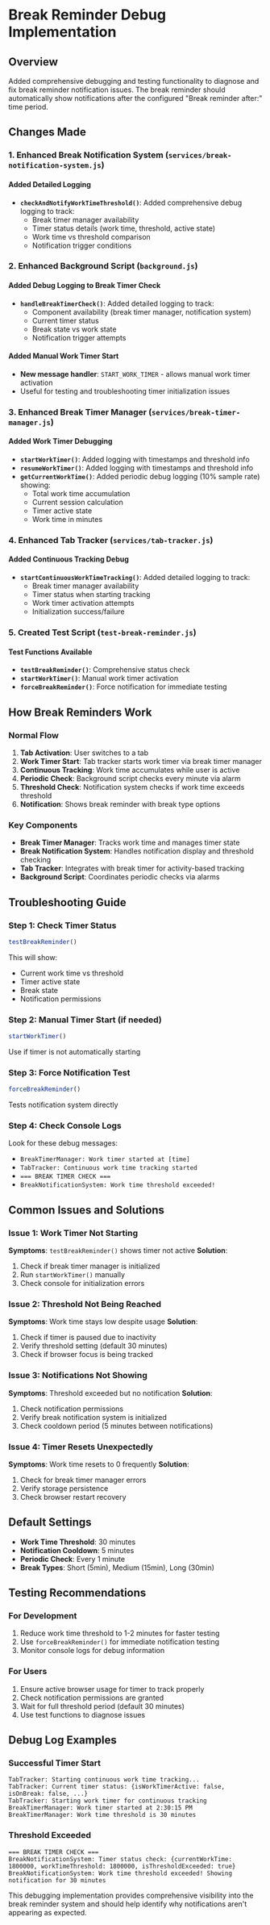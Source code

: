 # Break Reminder Debug Implementation

## Overview
Added comprehensive debugging and testing functionality to diagnose and fix break reminder notification issues. The break reminder should automatically show notifications after the configured "Break reminder after:" time period.

## Changes Made

### 1. Enhanced Break Notification System (`services/break-notification-system.js`)

#### Added Detailed Logging
- **`checkAndNotifyWorkTimeThreshold()`**: Added comprehensive debug logging to track:
  - Break timer manager availability
  - Timer status details (work time, threshold, active state)
  - Work time vs threshold comparison
  - Notification trigger conditions

### 2. Enhanced Background Script (`background.js`)

#### Added Debug Logging to Break Timer Check
- **`handleBreakTimerCheck()`**: Added detailed logging to track:
  - Component availability (break timer manager, notification system)
  - Current timer status
  - Break state vs work state
  - Notification trigger attempts

#### Added Manual Work Timer Start
- **New message handler**: `START_WORK_TIMER` - allows manual work timer activation
- Useful for testing and troubleshooting timer initialization issues

### 3. Enhanced Break Timer Manager (`services/break-timer-manager.js`)

#### Added Work Timer Debugging
- **`startWorkTimer()`**: Added logging with timestamps and threshold info
- **`resumeWorkTimer()`**: Added logging with timestamps and threshold info
- **`getCurrentWorkTime()`**: Added periodic debug logging (10% sample rate) showing:
  - Total work time accumulation
  - Current session calculation
  - Timer active state
  - Work time in minutes

### 4. Enhanced Tab Tracker (`services/tab-tracker.js`)

#### Added Continuous Tracking Debug
- **`startContinuousWorkTimeTracking()`**: Added detailed logging to track:
  - Break timer manager availability
  - Timer status when starting tracking
  - Work timer activation attempts
  - Initialization success/failure

### 5. Created Test Script (`test-break-reminder.js`)

#### Test Functions Available
- **`testBreakReminder()`**: Comprehensive status check
- **`startWorkTimer()`**: Manual work timer activation
- **`forceBreakReminder()`**: Force notification for immediate testing

## How Break Reminders Work

### Normal Flow
1. **Tab Activation**: User switches to a tab
2. **Work Timer Start**: Tab tracker starts work timer via break timer manager
3. **Continuous Tracking**: Work time accumulates while user is active
4. **Periodic Check**: Background script checks every minute via alarm
5. **Threshold Check**: Notification system checks if work time exceeds threshold
6. **Notification**: Shows break reminder with break type options

### Key Components
- **Break Timer Manager**: Tracks work time and manages timer state
- **Break Notification System**: Handles notification display and threshold checking
- **Tab Tracker**: Integrates with break timer for activity-based tracking
- **Background Script**: Coordinates periodic checks via alarms

## Troubleshooting Guide

### Step 1: Check Timer Status
```javascript
testBreakReminder()
```
This will show:
- Current work time vs threshold
- Timer active state
- Break state
- Notification permissions

### Step 2: Manual Timer Start (if needed)
```javascript
startWorkTimer()
```
Use if timer is not automatically starting

### Step 3: Force Notification Test
```javascript
forceBreakReminder()
```
Tests notification system directly

### Step 4: Check Console Logs
Look for these debug messages:
- `BreakTimerManager: Work timer started at [time]`
- `TabTracker: Continuous work time tracking started`
- `=== BREAK TIMER CHECK ===`
- `BreakNotificationSystem: Work time threshold exceeded!`

## Common Issues and Solutions

### Issue 1: Work Timer Not Starting
**Symptoms**: `testBreakReminder()` shows timer not active
**Solution**: 
1. Check if break timer manager is initialized
2. Run `startWorkTimer()` manually
3. Check console for initialization errors

### Issue 2: Threshold Not Being Reached
**Symptoms**: Work time stays low despite usage
**Solution**:
1. Check if timer is paused due to inactivity
2. Verify threshold setting (default 30 minutes)
3. Check if browser focus is being tracked

### Issue 3: Notifications Not Showing
**Symptoms**: Threshold exceeded but no notification
**Solution**:
1. Check notification permissions
2. Verify break notification system is initialized
3. Check cooldown period (5 minutes between notifications)

### Issue 4: Timer Resets Unexpectedly
**Symptoms**: Work time resets to 0 frequently
**Solution**:
1. Check for break timer manager errors
2. Verify storage persistence
3. Check browser restart recovery

## Default Settings

- **Work Time Threshold**: 30 minutes
- **Notification Cooldown**: 5 minutes
- **Periodic Check**: Every 1 minute
- **Break Types**: Short (5min), Medium (15min), Long (30min)

## Testing Recommendations

### For Development
1. Reduce work time threshold to 1-2 minutes for faster testing
2. Use `forceBreakReminder()` for immediate notification testing
3. Monitor console logs for debug information

### For Users
1. Ensure active browser usage for timer to track properly
2. Check notification permissions are granted
3. Wait for full threshold period (default 30 minutes)
4. Use test functions to diagnose issues

## Debug Log Examples

### Successful Timer Start
```
TabTracker: Starting continuous work time tracking...
TabTracker: Current timer status: {isWorkTimerActive: false, isOnBreak: false, ...}
TabTracker: Starting work timer for continuous tracking
BreakTimerManager: Work timer started at 2:30:15 PM
BreakTimerManager: Work time threshold is 30 minutes
```

### Threshold Exceeded
```
=== BREAK TIMER CHECK ===
BreakNotificationSystem: Timer status check: {currentWorkTime: 1800000, workTimeThreshold: 1800000, isThresholdExceeded: true}
BreakNotificationSystem: Work time threshold exceeded! Showing notification for 30 minutes
```

This debugging implementation provides comprehensive visibility into the break reminder system and should help identify why notifications aren't appearing as expected.